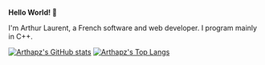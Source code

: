 **Hello World! 👋**

I'm Arthur Laurent, a French software and web developer. I program mainly in C++.

[![Arthapz's GitHub stats](https://github-readme-stats.vercel.app/api?username=Arthapz&show_icons=true&theme=github_dark&count_private=true&custom_title=Arthapz%27s%20GitHub%20stats)](https://github.com/anuraghazra/github-readme-stats)
[![Arthapz's Top Langs](https://github-readme-stats.vercel.app/api/top-langs/?username=Arthapz&layout=compact&show_icons=true&theme=github_dark&custom_title=Arthapz%27s%20Top%20Langs)](https://github.com/anuraghazra/github-readme-stats)